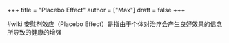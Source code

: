 +++
title = "Placebo Effect"
author = ["Max"]
draft = false
+++

\#wiki
安慰剂效应（Placebo Effect）是指由于个体对治疗会产生良好效果的信念所导致的健康的增强
